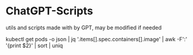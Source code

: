 # ChatGPT-Scripts
utils and scripts made with by GPT, may be modified if needed

kubectl get pods -o json | jq '.items[].spec.containers[].image' | awk -F':' '{print $2}' | sort | uniq

